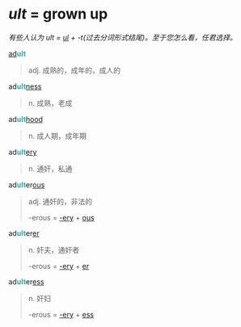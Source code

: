 # _ult_ = grown up

*有些人认为 _ult_ = [_ul_](_al_.md) + -t(过去分词形式结尾)。至于您怎么看，任君选择。*

[ad](ad-.md)<b style="color: #20B2AA;">ult</b>
> adj. 成熟的，成年的，成人的

ad<b style="color: #20B2AA;">ult</b>[ness](-ness.md)
> n. 成熟，老成

ad<b style="color: #20B2AA;">ult</b>[hood](-hood.md)
> n. 成人期，成年期

ad<b style="color: #20B2AA;">ult</b>[ery](-ery.md)
> n. 通奸，私通

ad<b style="color: #20B2AA;">ult</b>er[ous](-ous.md)
> adj. 通奸的，非法的
>
> -erous = [-ery](-ery.md) + [ous](-ous.md)

ad<b style="color: #20B2AA;">ult</b>er[er](-er.md)
> n. 奸夫，通奸者
>
> -erous = [-ery](-ery.md) + [er](-er.md)

ad<b style="color: #20B2AA;">ult</b>er[ess](-ess.md)
> n. 奸妇
>
> -erous = [-ery](-ery.md) + [ess](-ess.md)
